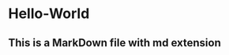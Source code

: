 Hello-World
=============
This is a MarkDown file with md extension
-----------------------------------------

